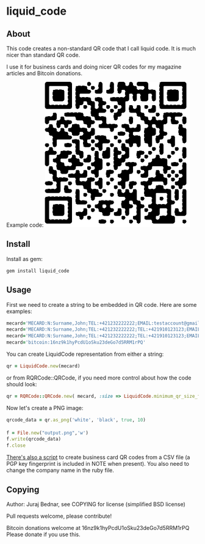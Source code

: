 liquid_code
===========

About
-----
This code creates a non-standard QR code that I call liquid code. It is much
nicer than standard QR code.

I use it for business cards and doing nicer QR codes for my magazine articles
and Bitcoin donations.

Example code:
![alt text](https://github.com/jooray/liquid_code/raw/master/sample.png "Example liquid QR code")

Install
-------

Install as gem:

```bash
gem install liquid_code
```

Usage
-----

First we need to create a string to be embedded in QR code. Here are some
examples:

```ruby
mecard='MECARD:N:Surname,John;TEL:+421232222222;EMAIL:testaccount@gmail.com;;'
mecard='MECARD:N:Surname,John;TEL:+421232222222;TEL:+421910123123;EMAIL:testaccount@gmail.com;;'
mecard='MECARD:N:Surname,John;TEL:+421232222222;TEL:+421910123123;EMAIL:testaccount@gmail.com;NOTE:PGP AAEAAA70 FP A2A5AAA872938472938472938472834729847870;;'
mecard='bitcoin:16nz9k1hyPcdU1oSku23deGo7d5RRM1rPQ'
```

You can create LiquidCode representation from either a string:

```ruby
qr = LiquidCode.new(mecard)
```

or from RQRCode::QRCode, if you need more control about how the code
should look:

```ruby
qr = RQRCode::QRCode.new( mecard, :size => LiquidCode.minimum_qr_size_from_string(mecard), :level => :h )
```

Now let's create a PNG image:

```ruby
qrcode_data = qr.as_png('white', 'black', true, 10)

f = File.new("output.png",'w')
f.write(qrcode_data)
f.close
```


[There's also a script](examples/business_card_from_csv.rb) to create business card QR codes
from a CSV file (a PGP key fingerprint is included in NOTE when present). You
also need to change the company name in the ruby file.

Copying
-------

Author: Juraj Bednar, see COPYING for license (simplified BSD license)

Pull requests welcome, please contribute!

Bitcoin donations welcome at 16nz9k1hyPcdU1oSku23deGo7d5RRM1rPQ
Please donate if you use this.

